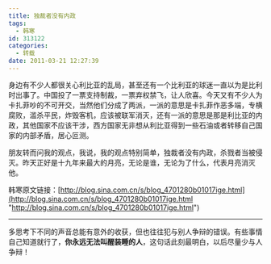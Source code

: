 ```yaml
---
title: 独裁者没有内政
tags:
  - 韩寒
id: 313122
categories:
  - 转载
date: 2011-03-21 12:27:39
---
```


身边有不少人都很关心利比亚的乱局，甚至还有一个比利亚的球迷一直以为是比利时出事了。中国投了一票支持制裁，一票弃权禁飞，让人欣喜。今天又有不少人为卡扎菲吵的不可开交，当然他们分成了两派，一派的意思是卡扎菲作恶多端，专横腐败，滥杀平民，炸毁客机，应该被联军消灭，还有一派的意思是那是利比亚的内政，其他国家不应该干涉，西方国家无非想从利比亚得到一些石油或者转移自己国家的内部矛盾，居心叵测。

朋友转而问我的观点，我说，我的观点特别简单，独裁者没有内政，杀戮者当被侵灭。昨天正好是十九年来最大的月亮，无论是谁，无论为了什么，代表月亮消灭他。

韩寒原文链接：[http://blog.sina.com.cn/s/blog_4701280b01017ige.html](http://blog.sina.com.cn/s/blog_4701280b01017ige.html "http://blog.sina.com.cn/s/blog_4701280b01017ige.html")

----

多思考下不同的声音总能有意外的收获，但也往往犯与别人争辩的错误。有些事情自己知道就行了，**你永远无法叫醒装睡的人**，这句话此刻最明白，以后尽量少与人争辩！